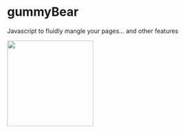 # gummyBear
Javascript to fluidly mangle your pages... and other features

<img src="http://makernode.net/uploads/543d3362210757.32074860/gummybear.png" width="200px" />
